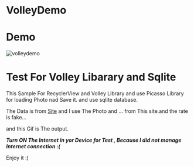 # VolleyDemo



# Demo


![volleydemo](https://user-images.githubusercontent.com/26750131/36096827-fefd580a-0fc5-11e8-8ad4-5f355b003696.gif)




# Test For Volley Libarary and Sqlite




This Sample For RecyclerView and Volley Library and use Picasso Library for loading Photo nad Save it. and use sqlite database.




The Data is from [Site](https://www.androidhive.info/) and I use The Photo and ... from This site.and the rate is fake...

and this Gif is The output.

***Turn ON The Internet in yor Device for Test , Because I did not manage Internet connection :(***

Enjoy it :)
